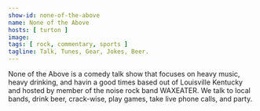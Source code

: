 ```yaml
---
show-id: none-of-the-above
name: None of the Above
hosts: [ turton ]
image:
tags: [ rock, commentary, sports ]
tagline: Talk, Tunes, Gear, Jokes, Beer.
---
```


None of the Above is a comedy talk show that focuses on heavy music, heavy drinking, and havin a good times based out of Louisville Kentucky and hosted by member of the noise rock band WAXEATER. We talk to local bands, drink beer, crack-wise, play games, take live phone calls, and party.
